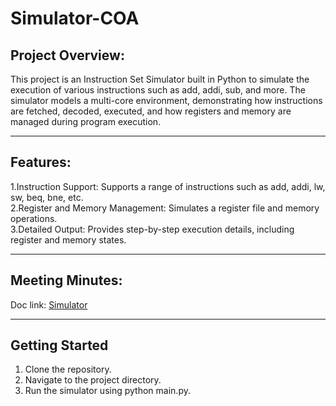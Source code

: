 # Simulator-COA




## Project Overview:<br>

This project is an Instruction Set Simulator built in Python to simulate the execution of various instructions such as add, addi, sub, and more. The simulator models a multi-core environment, demonstrating how instructions are fetched, decoded, executed, and how registers and memory are managed during program execution.

---

## Features:<br>

1.Instruction Support: Supports a range of instructions such as add, addi, lw, sw, beq, bne, etc.<br>
2.Register and Memory Management: Simulates a register file and memory operations.<br>
3.Detailed Output: Provides step-by-step execution details, including register and memory states.<br>

---

## Meeting Minutes:<br>

Doc link: [Simulator]()


---

## Getting Started
1. Clone the repository.
2. Navigate to the project directory.
3. Run the simulator using python main.py.
